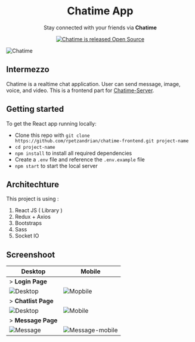 <h1  align="center">Chatime App</h1>


<p  align="center">Stay connected with your friends via <strong>Chatime</strong>
</p>


<p  align="center"> 
    <a  href="https://github.com/rpetzandrian/chatime-frontend">
        <img  src="https://img.shields.io/badge/-Open%20Source-blue"  alt="Chatime is released Open Source"  />
    </a>
</p>

![Chatime](https://user-images.githubusercontent.com/74188254/132128091-1e2ea3c3-bead-4136-ad18-fb39b7bf7421.png)


## Intermezzo

Chatime is a realtime chat application. User can send message, image, voice, and video. This is a frontend part for [Chatime-Server](https://github.com/rpetzandrian/chatime-server).

## Getting started

To get the React app running locally:

* Clone this repo with `git clone https://github.com/rpetzandrian/chatime-frontend.git project-name`
* `cd project-name`
* `npm install` to install all required dependencies
* Create a `.env` file and reference the `.env.example` file
* `npm start` to start the local server

## Architechture

This project is using :
1. React JS ( Library )
2. Redux + Axios
3. Bootstraps
4. Sass
5. Socket IO

## Screenshoot

| Desktop  | Mobile |
| - | - |
|> **Login Page**|
| ![Desktop](https://user-images.githubusercontent.com/74188254/121764221-93b5be00-cb6c-11eb-9876-ecf10b44b3cc.png)  | ![Mopbile](https://user-images.githubusercontent.com/74188254/121764233-a9c37e80-cb6c-11eb-881b-f4c3ba6d75d9.png) |
|> **Chatlist Page**|
| ![Desktop](https://user-images.githubusercontent.com/74188254/121764255-d4add280-cb6c-11eb-9bea-df7477ede9e3.png)  | ![Mobile](https://user-images.githubusercontent.com/74188254/121764262-e2635800-cb6c-11eb-8ab0-3c8f27967bb9.png) |
|> **Message Page**|
| ![Message](https://user-images.githubusercontent.com/74188254/121764319-30785b80-cb6d-11eb-9459-a431f724ad8a.png)  | ![Message-mobile](https://user-images.githubusercontent.com/74188254/121764323-39692d00-cb6d-11eb-9d5f-1c7e76ec19b5.png) |
